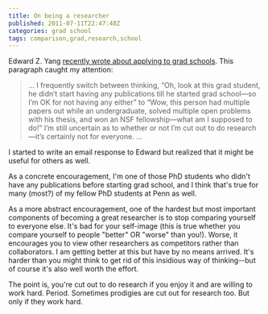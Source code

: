 ```yaml
---
title: On being a researcher
published: 2011-07-11T22:47:48Z
categories: grad school
tags: comparison,grad,research,school
---
```


Edward Z. Yang <a href="http://blog.ezyang.com/2011/07/grad-school-oh-my/" title="Grad School, Oh My">recently wrote about applying to grad schools</a>.  This paragraph caught my attention:

<blockquote>... I frequently switch between thinking, “Oh, look at this grad student, he didn’t start having any publications till he started grad school—so I’m OK for not having any either” to “Wow, this person had multiple papers out while an undergraduate, solved multiple open problems with his thesis, and won an NSF fellowship—what am I supposed to do!” I’m still uncertain as to whether or not I’m cut out to do research—it’s certainly not for everyone. ...</blockquote>

I started to write an email response to Edward but realized that it might be useful for others as well.

As a concrete encouragement, I'm one of those PhD students who didn't have any publications before starting grad school, and I think that's true for many (most?) of my fellow PhD students at Penn as well.

As a more abstract encouragement, one of the hardest but most important components of becoming a great researcher is to stop comparing yourself to everyone else.  It's bad for your self-image (this is true whether you compare yourself to people "better" OR "worse" than you!). Worse, it encourages you to view other researchers as competitors rather than collaborators.  I am getting better at this but have by no means arrived.  It's harder than you might think to get rid of this insidious way of thinking--but of course it's also well worth the effort.

The point is, you're cut out to do research if you enjoy it and are willing to work hard.  Period.  Sometimes prodigies are cut out for research too. But only if they work hard.

